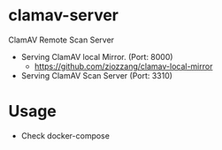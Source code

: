 # clamav-server
ClamAV Remote Scan Server
* Serving ClamAV local Mirror. (Port: 8000)
  * https://github.com/ziozzang/clamav-local-mirror
* Serving ClamAV Scan Server (Port: 3310)

# Usage
* Check docker-compose
